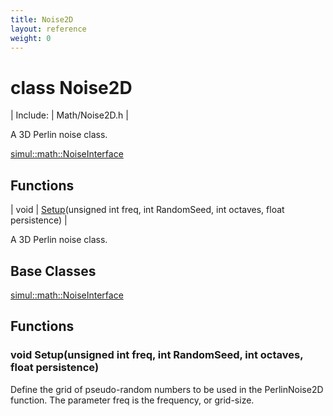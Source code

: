 ```yaml
---
title: Noise2D
layout: reference
weight: 0
---
```

class Noise2D
===

| Include: | Math/Noise2D.h |

A 3D Perlin noise class.
  

[simul::math::NoiseInterface](NoiseInterface)

Functions
---

| void | [Setup](#Setup)(unsigned int freq, int RandomSeed, int octaves, float persistence) |

A 3D Perlin noise class.
  


Base Classes
---
[simul::math::NoiseInterface](NoiseInterface)

Functions
---

### <a name="Setup"/>void Setup(unsigned int freq, int RandomSeed, int octaves, float persistence)
Define the grid of pseudo-random numbers to be used in the PerlinNoise2D function. The parameter freq is the
frequency, or grid-size.
